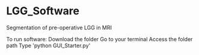 # LGG_Software
Segmentation of pre-operative LGG in MRI

To run software:
Download the folder
Go to your terminal
Access the folder path
Type 'python GUI_Starter.py'

